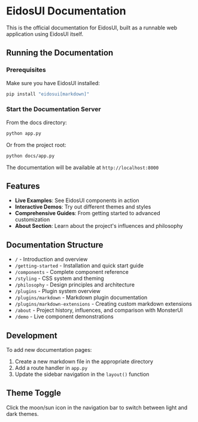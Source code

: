 # EidosUI Documentation

This is the official documentation for EidosUI, built as a runnable web application using EidosUI itself.

## Running the Documentation

### Prerequisites

Make sure you have EidosUI installed:

```bash
pip install "eidosui[markdown]"
```

### Start the Documentation Server

From the docs directory:

```bash
python app.py
```

Or from the project root:

```bash
python docs/app.py
```

The documentation will be available at `http://localhost:8000`

## Features

- **Live Examples**: See EidosUI components in action
- **Interactive Demos**: Try out different themes and styles
- **Comprehensive Guides**: From getting started to advanced customization
- **About Section**: Learn about the project's influences and philosophy

## Documentation Structure

- `/` - Introduction and overview
- `/getting-started` - Installation and quick start guide
- `/components` - Complete component reference
- `/styling` - CSS system and theming
- `/philosophy` - Design principles and architecture
- `/plugins` - Plugin system overview
- `/plugins/markdown` - Markdown plugin documentation
- `/plugins/markdown-extensions` - Creating custom markdown extensions
- `/about` - Project history, influences, and comparison with MonsterUI
- `/demo` - Live component demonstrations

## Development

To add new documentation pages:

1. Create a new markdown file in the appropriate directory
2. Add a route handler in `app.py`
3. Update the sidebar navigation in the `layout()` function

## Theme Toggle

Click the moon/sun icon in the navigation bar to switch between light and dark themes.